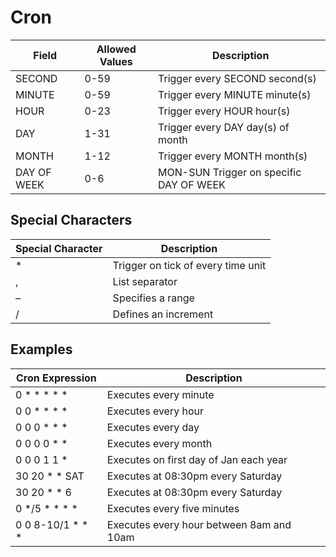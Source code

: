 # Cron

| Field | Allowed Values | Description |
|---|---|---|
| SECOND | 0-59 | Trigger every SECOND second(s) |
| MINUTE | 0-59 | Trigger every MINUTE minute(s) |
| HOUR | 0-23 | Trigger every HOUR hour(s) |
| DAY | 1-31 | Trigger every DAY day(s) of month |
| MONTH | 1-12 | Trigger every MONTH month(s) |
| DAY OF WEEK | 0-6 | MON-SUN Trigger on specific DAY OF WEEK |

## Special Characters

| Special Character | Description |
| --- | --- |
| * | Trigger on tick of every time unit |
| , | List separator |
| – | Specifies a range |
| / | Defines an increment |

## Examples

| Cron Expression | Description |
| --- | --- |
| 0 * * * * * | Executes every minute |
| 0 0 * * * * | Executes every hour |
| 0 0 0 * * * | Executes every day |
| 0 0 0 0 * * | Executes every month |
| 0 0 0 1 1 * | Executes on first day of Jan each year |
| 30 20 * * SAT | Executes at 08:30pm every Saturday |
| 30 20 * * 6 | Executes at 08:30pm every Saturday |
| 0 */5 * * * * | Executes every five minutes |
| 0 0 8-10/1 * * * | Executes every hour between 8am and 10am |
